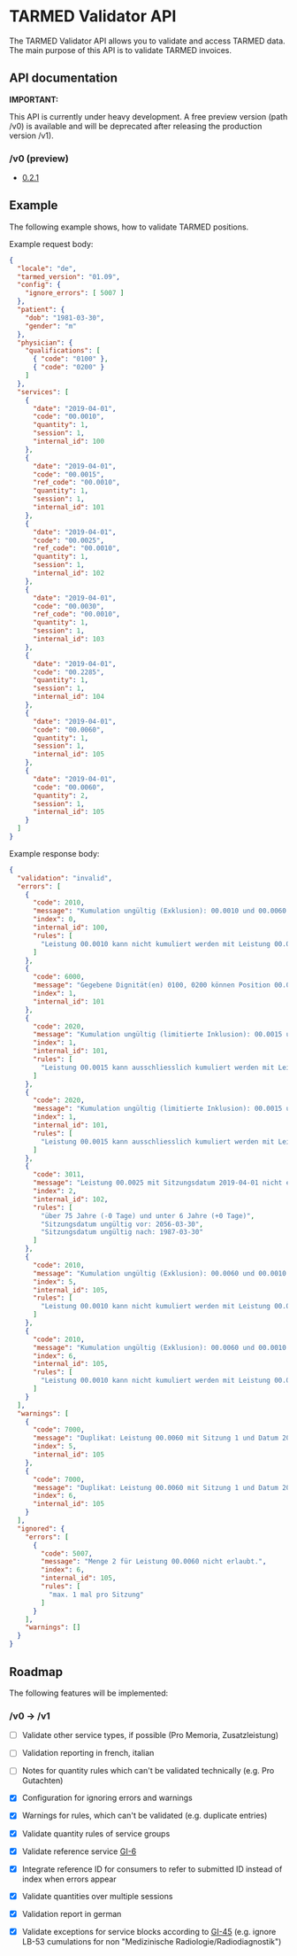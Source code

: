 # TARMED Validator API

The TARMED Validator API allows you to validate and access TARMED data. The main purpose of this API is to validate TARMED invoices.

## API documentation

**IMPORTANT:**

This API is currently under heavy development. A free preview version (path /v0) is available and will be deprecated after releasing the production version /v1).


### /v0 (preview)

* [0.2.1](https://app.swaggerhub.com/apis-docs/Mitosch/tarmed/0.2.1)

## Example

The following example shows, how to validate TARMED positions.

Example request body:
```json
{
  "locale": "de",
  "tarmed_version": "01.09",
  "config": {
    "ignore_errors": [ 5007 ]
  },
  "patient": {
    "dob": "1981-03-30",
    "gender": "m"
  },
  "physician": {
    "qualifications": [
      { "code": "0100" },
      { "code": "0200" }
    ]
  },
  "services": [
    {
      "date": "2019-04-01",
      "code": "00.0010",
      "quantity": 1,
      "session": 1,
      "internal_id": 100
    },
    {
      "date": "2019-04-01",
      "code": "00.0015",
      "ref_code": "00.0010",
      "quantity": 1,
      "session": 1,
      "internal_id": 101
    },
    {
      "date": "2019-04-01",
      "code": "00.0025",
      "ref_code": "00.0010",
      "quantity": 1,
      "session": 1,
      "internal_id": 102
    },
    {
      "date": "2019-04-01",
      "code": "00.0030",
      "ref_code": "00.0010",
      "quantity": 1,
      "session": 1,
      "internal_id": 103
    },
    {
      "date": "2019-04-01",
      "code": "00.2285",
      "quantity": 1,
      "session": 1,
      "internal_id": 104
    },
    {
      "date": "2019-04-01",
      "code": "00.0060",
      "quantity": 1,
      "session": 1,
      "internal_id": 105
    },
    {
      "date": "2019-04-01",
      "code": "00.0060",
      "quantity": 2,
      "session": 1,
      "internal_id": 105
    }
  ]
}
```

Example response body:
```json
{
  "validation": "invalid",
  "errors": [
    {
      "code": 2010,
      "message": "Kumulation ungültig (Exklusion): 00.0010 und 00.0060.",
      "index": 0,
      "internal_id": 100,
      "rules": [
        "Leistung 00.0010 kann nicht kumuliert werden mit Leistung 00.0060"
      ]
    },
    {
      "code": 6000,
      "message": "Gegebene Dignität(en) 0100, 0200 können Position 00.0015 nicht verrechnen. Eingeschränkt auf Dignität(en): 0500, 1100, 3000, 3010, 9900.",
      "index": 1,
      "internal_id": 101
    },
    {
      "code": 2020,
      "message": "Kumulation ungültig (limitierte Inklusion): 00.0015 und 00.0060",
      "index": 1,
      "internal_id": 101,
      "rules": [
        "Leistung 00.0015 kann ausschliesslich kumuliert werden mit Leistungsgruppe LG-03"
      ]
    },
    {
      "code": 2020,
      "message": "Kumulation ungültig (limitierte Inklusion): 00.0015 und 00.0060",
      "index": 1,
      "internal_id": 101,
      "rules": [
        "Leistung 00.0015 kann ausschliesslich kumuliert werden mit Leistungsgruppe LG-03"
      ]
    },
    {
      "code": 3011,
      "message": "Leistung 00.0025 mit Sitzungsdatum 2019-04-01 nicht erlaubt für Patient mit Geburtsdatum 1981-03-30. Alter: 38.",
      "index": 2,
      "internal_id": 102,
      "rules": [
        "über 75 Jahre (-0 Tage) und unter 6 Jahre (+0 Tage)",
        "Sitzungsdatum ungültig vor: 2056-03-30",
        "Sitzungsdatum ungültig nach: 1987-03-30"
      ]
    },
    {
      "code": 2010,
      "message": "Kumulation ungültig (Exklusion): 00.0060 und 00.0010.",
      "index": 5,
      "internal_id": 105,
      "rules": [
        "Leistung 00.0010 kann nicht kumuliert werden mit Leistung 00.0060"
      ]
    },
    {
      "code": 2010,
      "message": "Kumulation ungültig (Exklusion): 00.0060 und 00.0010.",
      "index": 6,
      "internal_id": 105,
      "rules": [
        "Leistung 00.0010 kann nicht kumuliert werden mit Leistung 00.0060"
      ]
    }
  ],
  "warnings": [
    {
      "code": 7000,
      "message": "Duplikat: Leistung 00.0060 mit Sitzung 1 und Datum 2019-04-01 ist mehrmals aufgeführt. Dies kann zu ungenauer Validierung führen.",
      "index": 5,
      "internal_id": 105
    },
    {
      "code": 7000,
      "message": "Duplikat: Leistung 00.0060 mit Sitzung 1 und Datum 2019-04-01 ist mehrmals aufgeführt. Dies kann zu ungenauer Validierung führen.",
      "index": 6,
      "internal_id": 105
    }
  ],
  "ignored": {
    "errors": [
      {
        "code": 5007,
        "message": "Menge 2 für Leistung 00.0060 nicht erlaubt.",
        "index": 6,
        "internal_id": 105,
        "rules": [
          "max. 1 mal pro Sitzung"
        ]
      }
    ],
    "warnings": []
  }
}
```

## Roadmap

The following features will be implemented:

### /v0 -> /v1

- [ ] Validate other service types, if possible (Pro Memoria, Zusatzleistung)
- [ ] Validation reporting in french, italian
- [ ] Notes for quantity rules which can't be validated technically (e.g. Pro Gutachten)
- [x] Configuration for ignoring errors and warnings
- [x] Warnings for rules, which can't be validated (e.g. duplicate entries)
- [x] Validate quantity rules of service groups
- [x] Validate reference service [GI-6](https://www.tarmed-browser.ch/de/generelle-interpretationen#gi-6-hauptleistung-zuschlagsleistung)
- [x] Integrate reference ID for consumers to refer to submitted ID instead of index when errors appear
- [x] Validate quantities over multiple sessions
- [x] Validation report in german
- [x] Validate exceptions for service blocks according to [GI-45](http://www.tarmed-browser.ch/de/generelle-interpretationen#gi-45-leistungsblocke) (e.g. ignore LB-53 cumulations for non "Medizinische Radiologie/Radiodiagnostik")

